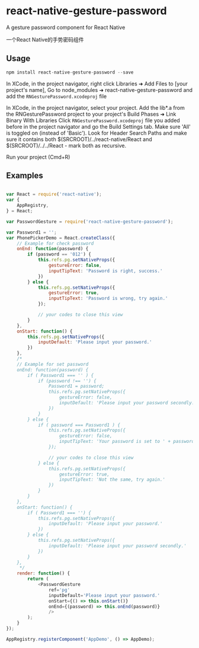 # react-native-gesture-password

A gesture password component for React Native

一个React Native的手势密码组件

## Usage

```javascript
npm install react-native-gesture-password --save
```

In XCode, in the project navigator, right click Libraries ➜ Add Files to [your project's name], Go to node_modules ➜ react-native-gesture-password and add the `RNGesturePassword.xcodeproj` file

In XCode, in the project navigator, select your project. Add the lib*.a from the RNGesturePassword project to your project's Build Phases ➜ Link Binary With Libraries Click `RNGesturePassword.xcodeproj` file you added before in the project navigator and go the Build Settings tab. Make sure 'All' is toggled on (instead of 'Basic'). Look for Header Search Paths and make sure it contains  both $(SRCROOT)/../react-native/React and $(SRCROOT)/../../React - mark both as recursive.

Run your project (Cmd+R)

## Examples

```javascript

var React = require('react-native');
var {
    AppRegistry,
} = React;

var PasswordGesture = require('react-native-gesture-password');

var Password1 = '';
var PhonePickerDemo = React.createClass({
    // Example for check password
    onEnd: function(password) {
        if (password == '012') {
            this.refs.pg.setNativeProps({
                gestureError: false,
                inputTipText: 'Password is right, success.'
            })
        } else {
            this.refs.pg.setNativeProps({
                gestureError: true,
                inputTipText: 'Password is wrong, try again.'
            });

            // your codes to close this view
        }
    },
    onStart: function() {
        this.refs.pg.setNativeProps({
            inputDefault: 'Please input your password.'
        })
    },
    /*
    // Example for set password
    onEnd: function(password) {
        if ( Password1 === '' ) {
            if (password !== '') {
                Password1 = password;
                this.refs.pg.setNativeProps({
                    gestureError: false,
                    inputDefault: 'Please input your password secondly.'
                })
            }
        } else {
            if ( password === Password1 ) {
                this.refs.pg.setNativeProps({
                    gestureError: false,
                    inputTipText: 'Your password is set to ' + password
                });

                // your codes to close this view
            } else {
                this.refs.pg.setNativeProps({
                    gestureError: true,
                    inputTipText: 'Not the same, try again.'
                })
            }
        }
    },
    onStart: function() {
        if ( Password1 === '') {
            this.refs.pg.setNativeProps({
                inputDefault: 'Please input your password.'
            })
        } else {
            this.refs.pg.setNativeProps({
                inputDefault: 'Please input your password secondly.'
            })
        }
    },
     */
    render: function() {
        return (
            <PasswordGesture
                ref='pg'
                inputDefault='Please input your password.'
                onStart={() => this.onStart()}
                onEnd={(password) => this.onEnd(password)}
                />
        );
    }
});

AppRegistry.registerComponent('AppDemo', () => AppDemo);

```
